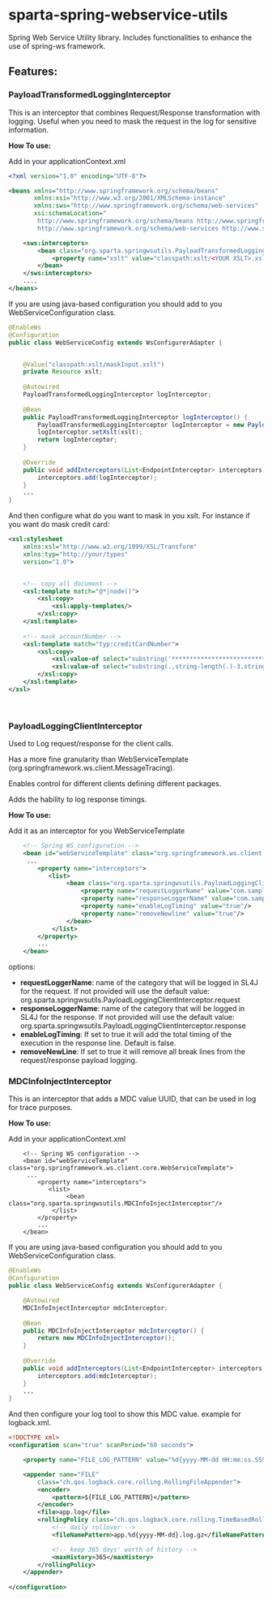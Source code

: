 # sparta-spring-webservice-utils
Spring Web Service Utility library. Includes functionalities to enhance the use of spring-ws framework. 

## Features: 

### PayloadTransformedLoggingInterceptor

 This is an interceptor that combines Request/Response transformation with logging. Useful when you need to mask the request in the log for sensitive information.
	
	
__How To use:__

Add in your applicationContext.xml
	
```xml
<?xml version="1.0" encoding="UTF-8"?>

<beans xmlns="http://www.springframework.org/schema/beans"
	   xmlns:xsi="http://www.w3.org/2001/XMLSchema-instance"
	   xmlns:sws="http://www.springframework.org/schema/web-services" 
	   xsi:schemaLocation="
		http://www.springframework.org/schema/beans http://www.springframework.org/schema/beans/spring-beans-4.1.xsd 
		http://www.springframework.org/schema/web-services http://www.springframework.org/schema/web-services/web-services-2.0.xsd">

	<sws:interceptors>
		<bean class="org.sparta.springwsutils.PayloadTransformedLoggingInterceptor">
			<property name="xslt" value="classpath:xslt/<YOUR XSLT>.xslt"/>
		</bean>
	</sws:interceptors>
	....
</beans>
```

If you are using java-based configuration you should add to you WebServiceConfiguration class.

```Java
@EnableWs
@Configuration
public class WebServiceConfig extends WsConfigurerAdapter {


    @Value("classpath:xslt/maskInput.xslt")
    private Resource xslt;
    
    @Autowired
    PayloadTransformedLoggingInterceptor logInterceptor;
    
    @Bean
    public PayloadTransformedLoggingInterceptor logInterceptor() {
        PayloadTransformedLoggingInterceptor logInterceptor = new PayloadTransformedLoggingInterceptor();
        logInterceptor.setXslt(xslt);
        return logInterceptor;
    }
    
    @Override
    public void addInterceptors(List<EndpointInterceptor> interceptors) {
        interceptors.add(logInterceptor);
    }
    ...
}
```




And then configure what do you want to mask in you xslt. For instance if you want do mask credit card:

```xml
<xsl:stylesheet
    xmlns:xsl="http://www.w3.org/1999/XSL/Transform"
    xmlns:typ="http://your/types"
    version="1.0">


    <!-- copy all document -->
    <xsl:template match="@*|node()">
        <xsl:copy>
            <xsl:apply-templates/>
        </xsl:copy>
    </xsl:template>
    
    <!-- mask accountNumber -->
	<xsl:template match="typ:creditCardNumber">
		<xsl:copy>
			<xsl:value-of select="substring('*****************************************', 1, string-length(.)-4)"/>
			<xsl:value-of select="substring(.,string-length(.)-3,string-length(.)+1)" />
		</xsl:copy>
	</xsl:template>
</xsl>
```
<br/>

### PayloadLoggingClientInterceptor

Used to Log request/response for the client calls.  

Has a more fine granularity than WebServiceTemplate (org.springframework.ws.client.MessageTracing).

Enables control for different clients defining different packages.

Adds the hability to log response timings.


__How To use:__

Add it as an interceptor for you WebServiceTemplate
	
```xml
	<!-- Spring WS configuration -->
	<bean id="webServiceTemplate" class="org.springframework.ws.client.core.WebServiceTemplate">
	 ...
		<property name="interceptors">
	       <list>
	            <bean class="org.sparta.springwsutils.PayloadLoggingClientInterceptor">
	            	<property name="requestLoggerName" value="com.sample.request"/>
	            	<property name="responseLoggerName" value="com.sample.response"/>
	            	<property name="enableLogTiming" value="true"/>
	               	<property name="removeNewline" value="true"/>
	            </bean>
	        </list>
		</property>
		...
	</bean>

```

options: 

* __requestLoggerName__: name of the category that will be logged in SL4J for the request. If not provided will use the default value: org.sparta.springwsutils.PayloadLoggingClientInterceptor.request
* __responseLoggerName__: name of the category that will be logged in SL4J for the response. If not provided will use the default value: org.sparta.springwsutils.PayloadLoggingClientInterceptor.response
* __enableLogTiming__: If set to true it will add the total timing of the execution in the response line. Default is false.
* __removeNewLine__: If set to true it will remove all break lines from the request/response payload logging. 


### MDCInfoInjectInterceptor ###

 This is an interceptor that adds a MDC value UUID, that can be used in log for trace purposes. 
	
	
__How To use:__

Add in your applicationContext.xml
	
```
	<!-- Spring WS configuration -->
	<bean id="webServiceTemplate" class="org.springframework.ws.client.core.WebServiceTemplate">
	 ...
		<property name="interceptors">
	       <list>
	            <bean class="org.sparta.springwsutils.MDCInfoInjectInterceptor"/>
	        </list>
		</property>
		...
	</bean>			
```

If you are using java-based configuration you should add to you WebServiceConfiguration class.

```Java
@EnableWs
@Configuration
public class WebServiceConfig extends WsConfigurerAdapter {

    @Autowired
    MDCInfoInjectInterceptor mdcInterceptor;
    
    @Bean
    public MDCInfoInjectInterceptor mdcInterceptor() {
        return new MDCInfoInjectInterceptor();
    }
    
    @Override
    public void addInterceptors(List<EndpointInterceptor> interceptors) {
        interceptors.add(mdcInterceptor);
    }
    ...
}
```




And then configure your log tool to show this MDC value. example for logback.xml.

```xml
<!DOCTYPE xml>
<configuration scan="true" scanPeriod="60 seconds"> 

	<property name="FILE_LOG_PATTERN" value="%d{yyyy-MM-dd HH:mm:ss.SSS} [%X{UUID}] [%thread] %-5level %logger{36} - %msg%n"/>

	<appender name="FILE"
		class="ch.qos.logback.core.rolling.RollingFileAppender">
		<encoder>
			<pattern>${FILE_LOG_PATTERN}</pattern>
		</encoder>
		<file>app.log</file>
		<rollingPolicy class="ch.qos.logback.core.rolling.TimeBasedRollingPolicy">
			<!-- daily rollover -->
			<fileNamePattern>app.%d{yyyy-MM-dd}.log.gz</fileNamePattern>

			<!-- keep 365 days' worth of history -->
			<maxHistory>365</maxHistory>
		</rollingPolicy>
	</appender>
	    
</configuration>
```
<br/>



